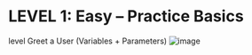 # LEVEL 1: Easy – Practice Basics

level Greet a User (Variables + Parameters) ![image](https://github.com/user-attachments/assets/f8e95a51-e5a8-4068-a672-25ea0bd05598)
